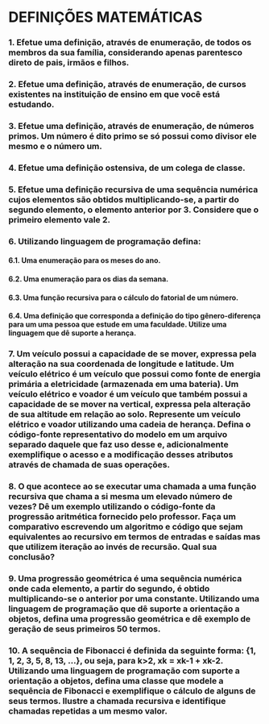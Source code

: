 # DEFINIÇÕES MATEMÁTICAS

### 1. Efetue uma definição, através de enumeração, de todos os membros da sua família, considerando apenas parentesco direto de pais, irmãos e filhos.

### 2. Efetue uma definição, através de enumeração, de cursos existentes na instituição de ensino em que você está estudando.

### 3. Efetue uma definição, através de enumeração, de números primos. Um número é dito primo se só possui como divisor ele mesmo e o número um.

### 4. Efetue uma definição ostensiva, de um colega de classe.

### 5. Efetue uma definição recursiva de uma sequência numérica cujos elementos são obtidos multiplicando-se, a partir do segundo elemento, o elemento anterior por 3. Considere que o primeiro elemento vale 2.

### 6. Utilizando linguagem de programação defina:

#### 6.1. Uma enumeração para os meses do ano.

#### 6.2. Uma enumeração para os dias da semana.

#### 6.3. Uma função recursiva para o cálculo do fatorial de um número.

#### 6.4. Uma definição que corresponda a definição do tipo gênero-diferença para um uma pessoa que estude em uma faculdade. Utilize uma linguagem que dê suporte a herança.

### 7. Um veículo possui a capacidade de se mover, expressa pela alteração na sua coordenada de longitude e latitude. Um veículo elétrico é um veículo que possui como fonte de energia primária a eletricidade (armazenada em uma bateria). Um veículo elétrico e voador é um veículo que também possui a capacidade de se mover na vertical, expressa pela alteração de sua altitude em relação ao solo. Represente um veículo elétrico e voador utilizando uma cadeia de herança. Defina o código-fonte representativo do modelo em um arquivo separado daquele que faz uso desse e, adicionalmente exemplifique o acesso e a modificação desses atributos através de chamada de suas operações.

### 8. O que acontece ao se executar uma chamada a uma função recursiva que chama a si mesma um elevado número de vezes? Dê um exemplo utilizando o código-fonte da progressão aritmética fornecido pelo professor. Faça um comparativo escrevendo um algoritmo e código que sejam equivalentes ao recursivo em termos de entradas e saídas mas que utilizem iteração ao invés de recursão. Qual sua conclusão?

### 9. Uma progressão geométrica é uma sequência numérica onde cada elemento, a partir do segundo, é obtido multiplicando-se o anterior por uma constante. Utilizando uma linguagem de programação que dê suporte a orientação a objetos, defina uma progressão geométrica e dê exemplo de geração de seus primeiros 50 termos.

### 10. A sequência de Fibonacci é definida da seguinte forma: {1, 1, 2, 3, 5, 8, 13, ...}, ou seja, para k>2, xk = xk-1 + xk-2. Utilizando uma linguagem de programação com suporte a orientação a objetos, defina uma classe que modele a sequência de Fibonacci e exemplifique o cálculo de alguns de seus termos. Ilustre a chamada recursiva e identifique chamadas repetidas a um mesmo valor.
